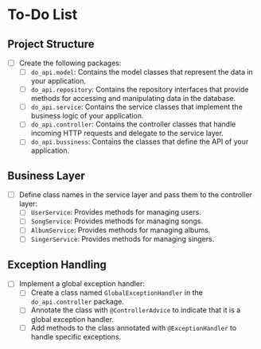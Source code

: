# To-Do List

## Project Structure

- [ ] Create the following packages:
  - [ ] `do_api.model`: Contains the model classes that represent the data in your application.
  - [ ] `do_api.repository`: Contains the repository interfaces that provide methods for accessing and manipulating data in the database.
  - [ ] `do_api.service`: Contains the service classes that implement the business logic of your application.
  - [ ] `do_api.controller`: Contains the controller classes that handle incoming HTTP requests and delegate to the service layer.
  - [ ] `do_api.bussiness`: Contains the classes that define the API of your application.

## Business Layer

- [ ] Define class names in the service layer and pass them to the controller layer:
  - [ ] `UserService`: Provides methods for managing users.
  - [ ] `SongService`: Provides methods for managing songs.
  - [ ] `AlbumService`: Provides methods for managing albums.
  - [ ] `SingerService`: Provides methods for managing singers.

## Exception Handling

- [ ] Implement a global exception handler:
  - [ ] Create a class named `GlobalExceptionHandler` in the `do_api.controller` package.
  - [ ] Annotate the class with `@ControllerAdvice` to indicate that it is a global exception handler.
  - [ ] Add methods to the class annotated with `@ExceptionHandler` to handle specific exceptions.
